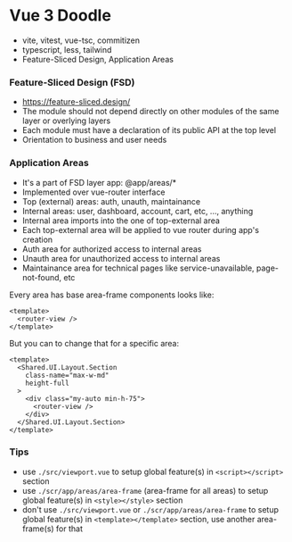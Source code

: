 # Vue 3 Doodle

- vite, vitest, vue-tsc, commitizen
- typescript, less, tailwind
- Feature-Sliced Design, Application Areas

### Feature-Sliced Design (FSD)

- https://feature-sliced.design/
- The module should not depend directly on other modules of the same layer or overlying layers
- Each module must have a declaration of its public API at the top level
- Orientation to business and user needs

### Application Areas

- It's a part of FSD layer app: @app/areas/*
- Implemented over vue-router interface
- Top (external) areas: auth, unauth, maintainance
- Internal areas: user, dashboard, account, cart, etc, ..., anything
- Internal area imports into the one of top-external area
- Each top-external area will be applied to vue router during app's creation
- Auth area for authorized access to internal areas
- Unauth area for unauthorized access to internal areas
- Maintainance area for technical pages like service-unavailable, page-not-found, etc

Every area has base area-frame components looks like:
```vue
<template>
  <router-view />
</template>
```

But you can to change that for a specific area:
```vue
<template>
  <Shared.UI.Layout.Section
    class-name="max-w-md"
    height-full
  >
    <div class="my-auto min-h-75">
      <router-view />
    </div>
  </Shared.UI.Layout.Section>
</template>
``` 

### Tips

- use `./src/viewport.vue` to setup global feature(s) in `<script></script>` section
- use `./scr/app/areas/area-frame` (area-frame for all areas) to setup global feature(s) in `<style></style>` section
- don't use `./src/viewport.vue` or `./scr/app/areas/area-frame` to setup global feature(s) in `<template></template>` section, use another area-frame(s) for that